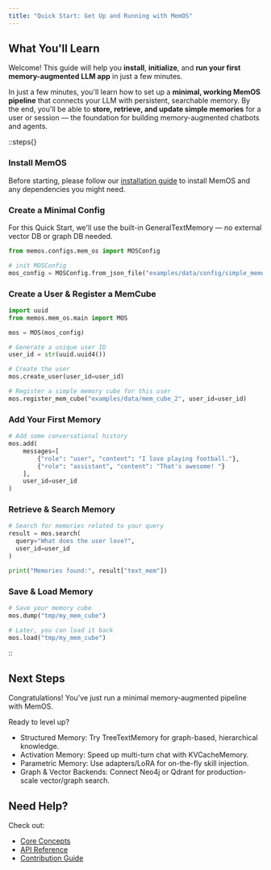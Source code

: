```yaml
---
title: "Quick Start: Get Up and Running with MemOS"
---
```


## What You'll Learn
Welcome! This guide will help you **install**, **initialize**, and **run your first memory-augmented LLM app** in just a few minutes.

In just a few minutes, you'll learn how to set up a **minimal, working MemOS pipeline** that connects your LLM with persistent, searchable memory.
By the end, you'll be able to **store, retrieve, and update simple memories** for a user or session — the foundation for building memory-augmented chatbots and agents.


::steps{}

### Install MemOS

Before starting, please follow our [installation guide](/open_source/getting_started/installation) to install MemOS and any dependencies you might need.

### Create a Minimal Config

For this Quick Start, we'll use the built-in GeneralTextMemory — no external vector DB or graph DB needed.
```python
from memos.configs.mem_os import MOSConfig

# init MOSConfig
mos_config = MOSConfig.from_json_file("examples/data/config/simple_memos_config.json")
```

### Create a User & Register a MemCube

```python
import uuid
from memos.mem_os.main import MOS

mos = MOS(mos_config)

# Generate a unique user ID
user_id = str(uuid.uuid4())

# Create the user
mos.create_user(user_id=user_id)

# Register a simple memory cube for this user
mos.register_mem_cube("examples/data/mem_cube_2", user_id=user_id)
```

### Add Your First Memory

```python
# Add some conversational history
mos.add(
    messages=[
        {"role": "user", "content": "I love playing football."},
        {"role": "assistant", "content": "That's awesome! "}
    ],
    user_id=user_id
)
```


### Retrieve & Search Memory

```python
# Search for memories related to your query
result = mos.search(
  query="What does the user love?",
  user_id=user_id
)

print("Memories found:", result["text_mem"])
```

### Save & Load Memory

```python
# Save your memory cube
mos.dump("tmp/my_mem_cube")

# Later, you can load it back
mos.load("tmp/my_mem_cube")
```

::

## Next Steps

Congratulations! You've just run a minimal memory-augmented pipeline with MemOS.

Ready to level up?
- Structured Memory: Try TreeTextMemory for graph-based, hierarchical
knowledge.
- Activation Memory: Speed up multi-turn chat with KVCacheMemory.
- Parametric Memory: Use adapters/LoRA for on-the-fly skill injection.
- Graph & Vector Backends: Connect Neo4j or Qdrant for production-scale
  vector/graph search.


## Need Help?
Check out:
- [Core Concepts](/open_source/home/core_concepts)
- [API Reference](/api-reference/configure-memos)
- [Contribution Guide](/open_source/contribution/overview)

